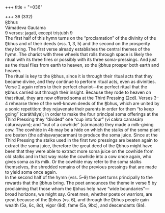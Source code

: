 +++
title = "+036"

+++
36 (332)  
R̥bhus  
Vāmadeva Gautama  
9 verses: jagatī, except triṣṭubh 9  
The first half of this hymn turns on the “proclamation” of the divinity of the R̥bhus  and of their deeds (vss. 1, 3, 5) and the second on the prosperity they bring. The  first verse already establishes the central themes of the hymn. The chariot with three  wheels that rolls through space is likely the ritual with its three fires or possibly with  its three soma-pressings. And just as the ritual flies from earth to heaven, so the  R̥bhus prosper both earth and heaven.  
The ritual is key to the R̥bhus, since it is through their ritual acts that they became  divine, and they continue to perform ritual acts, even as divinities. Verse 2 again refers  to their perfect chariot—the perfect ritual that the R̥bhus carried out through their  insight. Because they rode to heaven on that ritual, they are now offered soma at the  Third Pressing (2cd). Verses 3–4 rehearse three of the well-known deeds of the R̥bhus,  which are united by a sonic repetition: they rejuvenate their parents in order for them  “to keep going” (caráthāya); in order to make the four principal soma offerings at the  Third Pressing they “divided” one “cup into four” (ví cakra camasáṃ cáturvayam); and  “out of a cowhide” (cármaṇaḥ) they made a milk-giving cow. The cowhide in 4b may  be a hide on which the stalks of the soma plant are beaten (the adhiṣavaṇacarman)  to produce the soma juice. Since at the Third Pressing the stalks used in the first two  pressings are beaten again to extract the soma juice, therefore the great deed of the  R̥bhus might have been that they were able to extract more soma juice on the cowhide  from old stalks and in that way make the cowhide into a cow once again, who gives  soma as its milk. Or the cowhide may refer to the soma stalks themselves, the shredded  remains of the previous pressings that are made to yield soma once again.  
In the second half of the hymn (vss. 5–9) the poet turns principally to the rewards  that the R̥bhus bring. The poet announces the theme in verse 5 by proclaiming that  those whom the R̥bhus help have “wide boundaries”—broad horizons, we might  say. Great men, whether poets or warriors, are great because of the R̥bhus (vs. 6),  and through the R̥bhus people gain wealth (5a, 6c, 8d), vigor (8d), fame (5a, 9bc),  and descendants (9a).  